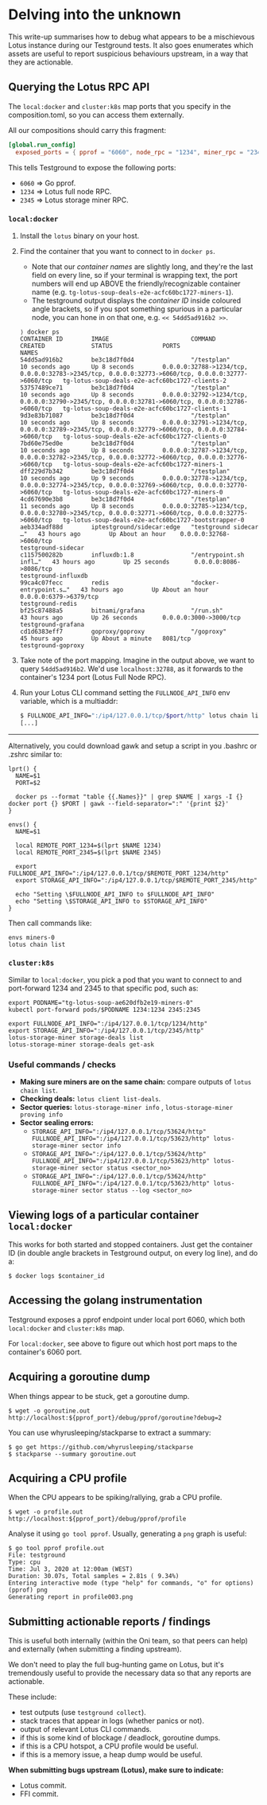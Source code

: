 # Delving into the unknown

This write-up summarises how to debug what appears to be a mischievous Lotus
instance during our Testground tests. It also goes enumerates which assets are
useful to report suspicious behaviours upstream, in a way that they are
actionable.

## Querying the Lotus RPC API

The `local:docker` and `cluster:k8s` map ports that you specify in the
composition.toml, so you can access them externally.

All our compositions should carry this fragment:

```toml
[global.run_config]
  exposed_ports = { pprof = "6060", node_rpc = "1234", miner_rpc = "2345" }
```

This tells Testground to expose the following ports:

* `6060` => Go pprof.
* `1234` => Lotus full node RPC.
* `2345` => Lotus storage miner RPC.

### `local:docker`

1. Install the `lotus` binary on your host.
2. Find the container that you want to connect to in `docker ps`.
     * Note that our _container names_ are slightly long, and they're the last
       field on every line, so if your terminal is wrapping text, the port
       numbers will end up ABOVE the friendly/recognizable container name (e.g. `tg-lotus-soup-deals-e2e-acfc60bc1727-miners-1`).
     * The testground output displays the _container ID_ inside coloured angle
       brackets, so if you spot something spurious in a particular node, you can
       hone in on that one, e.g. `<< 54dd5ad916b2 >>`.

    ```
    ⟩ docker ps
    CONTAINER ID        IMAGE                       COMMAND                  CREATED             STATUS              PORTS                                                                                                NAMES
    54dd5ad916b2        be3c18d7f0d4                "/testplan"              10 seconds ago      Up 8 seconds        0.0.0.0:32788->1234/tcp, 0.0.0.0:32783->2345/tcp, 0.0.0.0:32773->6060/tcp, 0.0.0.0:32777->6060/tcp   tg-lotus-soup-deals-e2e-acfc60bc1727-clients-2
    53757489ce71        be3c18d7f0d4                "/testplan"              10 seconds ago      Up 8 seconds        0.0.0.0:32792->1234/tcp, 0.0.0.0:32790->2345/tcp, 0.0.0.0:32781->6060/tcp, 0.0.0.0:32786->6060/tcp   tg-lotus-soup-deals-e2e-acfc60bc1727-clients-1
    9d3e83b71087        be3c18d7f0d4                "/testplan"              10 seconds ago      Up 8 seconds        0.0.0.0:32791->1234/tcp, 0.0.0.0:32789->2345/tcp, 0.0.0.0:32779->6060/tcp, 0.0.0.0:32784->6060/tcp   tg-lotus-soup-deals-e2e-acfc60bc1727-clients-0
    7bd60e75ed0e        be3c18d7f0d4                "/testplan"              10 seconds ago      Up 8 seconds        0.0.0.0:32787->1234/tcp, 0.0.0.0:32782->2345/tcp, 0.0.0.0:32772->6060/tcp, 0.0.0.0:32776->6060/tcp   tg-lotus-soup-deals-e2e-acfc60bc1727-miners-1
    dff229d7b342        be3c18d7f0d4                "/testplan"              10 seconds ago      Up 9 seconds        0.0.0.0:32778->1234/tcp, 0.0.0.0:32774->2345/tcp, 0.0.0.0:32769->6060/tcp, 0.0.0.0:32770->6060/tcp   tg-lotus-soup-deals-e2e-acfc60bc1727-miners-0
    4cd67690e3b8        be3c18d7f0d4                "/testplan"              11 seconds ago      Up 8 seconds        0.0.0.0:32785->1234/tcp, 0.0.0.0:32780->2345/tcp, 0.0.0.0:32771->6060/tcp, 0.0.0.0:32775->6060/tcp   tg-lotus-soup-deals-e2e-acfc60bc1727-bootstrapper-0
    aeb334adf88d        iptestground/sidecar:edge   "testground sidecar …"   43 hours ago        Up About an hour    0.0.0.0:32768->6060/tcp                                                                              testground-sidecar
    c1157500282b        influxdb:1.8                "/entrypoint.sh infl…"   43 hours ago        Up 25 seconds       0.0.0.0:8086->8086/tcp                                                                               testground-influxdb
    99ca4c07fecc        redis                       "docker-entrypoint.s…"   43 hours ago        Up About an hour    0.0.0.0:6379->6379/tcp                                                                               testground-redis
    bf25c87488a5        bitnami/grafana             "/run.sh"                43 hours ago        Up 26 seconds       0.0.0.0:3000->3000/tcp                                                                               testground-grafana
    cd1d6383eff7        goproxy/goproxy             "/goproxy"               45 hours ago        Up About a minute   8081/tcp                                                                                             testground-goproxy
    ``` 

3. Take note of the port mapping. Imagine in the output above, we want to query
   `54dd5ad916b2`. We'd use `localhost:32788`, as it forwards to the container's
   1234 port (Lotus Full Node RPC).
4. Run your Lotus CLI command setting the `FULLNODE_API_INFO` env variable,
   which is a multiaddr:

   ```sh
   $ FULLNODE_API_INFO=":/ip4/127.0.0.1/tcp/$port/http" lotus chain list
   [...]
   ```

---

Alternatively, you could download gawk and setup a script in you .bashrc or .zshrc similar to:

```
lprt() {
  NAME=$1
  PORT=$2

  docker ps --format "table {{.Names}}" | grep $NAME | xargs -I {} docker port {} $PORT | gawk --field-separator=":" '{print $2}'
}

envs() {
  NAME=$1

  local REMOTE_PORT_1234=$(lprt $NAME 1234)
  local REMOTE_PORT_2345=$(lprt $NAME 2345)

  export FULLNODE_API_INFO=":/ip4/127.0.0.1/tcp/$REMOTE_PORT_1234/http"
  export STORAGE_API_INFO=":/ip4/127.0.0.1/tcp/$REMOTE_PORT_2345/http"

  echo "Setting \$FULLNODE_API_INFO to $FULLNODE_API_INFO"
  echo "Setting \$STORAGE_API_INFO to $STORAGE_API_INFO"
}
```

Then call commands like:
```
envs miners-0
lotus chain list
```

### `cluster:k8s`

Similar to `local:docker`, you pick a pod that you want to connect to and port-forward 1234 and 2345 to that specific pod, such as:

```
export PODNAME="tg-lotus-soup-ae620dfb2e19-miners-0"
kubectl port-forward pods/$PODNAME 1234:1234 2345:2345

export FULLNODE_API_INFO=":/ip4/127.0.0.1/tcp/1234/http"
export STORAGE_API_INFO=":/ip4/127.0.0.1/tcp/2345/http"
lotus-storage-miner storage-deals list
lotus-storage-miner storage-deals get-ask
```

### Useful commands / checks

* **Making sure miners are on the same chain:** compare outputs of `lotus chain list`.
* **Checking deals:** `lotus client list-deals`.
* **Sector queries:** `lotus-storage-miner info` , `lotus-storage-miner proving info`
* **Sector sealing errors:**
    * `STORAGE_API_INFO=":/ip4/127.0.0.1/tcp/53624/http" FULLNODE_API_INFO=":/ip4/127.0.0.1/tcp/53623/http" lotus-storage-miner sector info`
    * `STORAGE_API_INFO=":/ip4/127.0.0.1/tcp/53624/http" FULLNODE_API_INFO=":/ip4/127.0.0.1/tcp/53623/http" lotus-storage-miner sector status <sector_no>`
    * `STORAGE_API_INFO=":/ip4/127.0.0.1/tcp/53624/http" FULLNODE_API_INFO=":/ip4/127.0.0.1/tcp/53623/http" lotus-storage-miner sector status --log <sector_no>`

## Viewing logs of a particular container `local:docker`

This works for both started and stopped containers. Just get the container ID
(in double angle brackets in Testground output, on every log line), and do a:

```shell script
$ docker logs $container_id
```

## Accessing the golang instrumentation

Testground exposes a pprof endpoint under local port 6060, which both
`local:docker` and `cluster:k8s` map.

For `local:docker`, see above to figure out which host port maps to the
container's 6060 port.

## Acquiring a goroutine dump

When things appear to be stuck, get a goroutine dump.

```shell script
$ wget -o goroutine.out http://localhost:${pprof_port}/debug/pprof/goroutine?debug=2
``` 

You can use whyrusleeping/stackparse to extract a summary:

```shell script
$ go get https://github.com/whyrusleeping/stackparse
$ stackparse --summary goroutine.out
```

## Acquiring a CPU profile

When the CPU appears to be spiking/rallying, grab a CPU profile.

```shell script
$ wget -o profile.out http://localhost:${pprof_port}/debug/pprof/profile
``` 

Analyse it using `go tool pprof`. Usually, generating a `png` graph is useful:

```shell script
$ go tool pprof profile.out
File: testground
Type: cpu
Time: Jul 3, 2020 at 12:00am (WEST)
Duration: 30.07s, Total samples = 2.81s ( 9.34%)
Entering interactive mode (type "help" for commands, "o" for options)
(pprof) png
Generating report in profile003.png
```

## Submitting actionable reports / findings

This is useful both internally (within the Oni team, so that peers can help) and
externally (when submitting a finding upstream).

We don't need to play the full bug-hunting game on Lotus, but it's tremendously
useful to provide the necessary data so that any reports are actionable.

These include:

* test outputs (use `testground collect`).
* stack traces that appear in logs (whether panics or not).
* output of relevant Lotus CLI commands.
* if this is some kind of blockage / deadlock, goroutine dumps.
* if this is a CPU hotspot, a CPU profile would be useful.
* if this is a memory issue, a heap dump would be useful.

**When submitting bugs upstream (Lotus), make sure to indicate:**

* Lotus commit.
* FFI commit.
